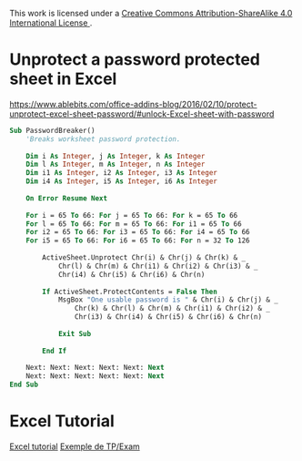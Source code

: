 This work is licensed under a [Creative Commons Attribution-ShareAlike 4.0 International License ](http://creativecommons.org/licenses/by-sa/4.0/).

# Unprotect a password protected sheet in Excel

https://www.ablebits.com/office-addins-blog/2016/02/10/protect-unprotect-excel-sheet-password/#unlock-Excel-sheet-with-password

```vb
Sub PasswordBreaker()
    'Breaks worksheet password protection.
 
    Dim i As Integer, j As Integer, k As Integer
    Dim l As Integer, m As Integer, n As Integer
    Dim i1 As Integer, i2 As Integer, i3 As Integer
    Dim i4 As Integer, i5 As Integer, i6 As Integer
 
    On Error Resume Next
 
    For i = 65 To 66: For j = 65 To 66: For k = 65 To 66
    For l = 65 To 66: For m = 65 To 66: For i1 = 65 To 66
    For i2 = 65 To 66: For i3 = 65 To 66: For i4 = 65 To 66
    For i5 = 65 To 66: For i6 = 65 To 66: For n = 32 To 126
 
        ActiveSheet.Unprotect Chr(i) & Chr(j) & Chr(k) & _
            Chr(l) & Chr(m) & Chr(i1) & Chr(i2) & Chr(i3) & _
            Chr(i4) & Chr(i5) & Chr(i6) & Chr(n)
 
        If ActiveSheet.ProtectContents = False Then
            MsgBox "One usable password is " & Chr(i) & Chr(j) & _
                Chr(k) & Chr(l) & Chr(m) & Chr(i1) & Chr(i2) & _
                Chr(i3) & Chr(i4) & Chr(i5) & Chr(i6) & Chr(n)
 
            Exit Sub
 
        End If
 
    Next: Next: Next: Next: Next: Next
    Next: Next: Next: Next: Next: Next
End Sub
```

# Excel Tutorial

[Excel tutorial](https://www.commentcamarche.com/contents/excel-tableur-1992167239)
[Exemple de TP/Exam](https://www.excel-university.com/excel-formula-to-allocate-an-amount-into-monthly-columns/)